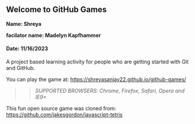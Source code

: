 ## Welcome to GitHub Games

**Name: Shreya**

__facilator name: Madelyn Kapfhammer__

#### Date: 11/16/2023

A project based learning activity for people who are getting started with Git and GitHub.

You can play the game at: https://shreyasanjay22.github.io/github-games/

>> _*SUPPORTED BROWSERS*: Chrome, Firefox, Safari, Opera and IE9+_

This fun open source game was cloned from: https://github.com/jakesgordon/javascript-tetris

